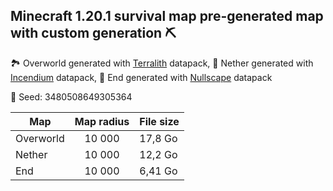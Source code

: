 ## Minecraft 1.20.1 survival map pre-generated map with custom generation ⛏️

🏞️ Overworld generated with [Terralith](https://www.stardustlabs.net/terralith "Terralith official page") datapack,
🌋 Nether generated with [Incendium](https://www.stardustlabs.net/incendium "Incendium official page") datapack,
🌌 End generated with [Nullscape](https://www.stardustlabs.net/nullscape "Nullspace official page") datapack

📌 Seed: 3480508649305364

| Map           | Map radius    | File size |
| ------------- |:-------------:|:----------|
| Overworld     | 10 000        | 17,8 Go   |
| Nether        | 10 000        | 12,2 Go   |
| End           | 10 000        | 6,41 Go   |
